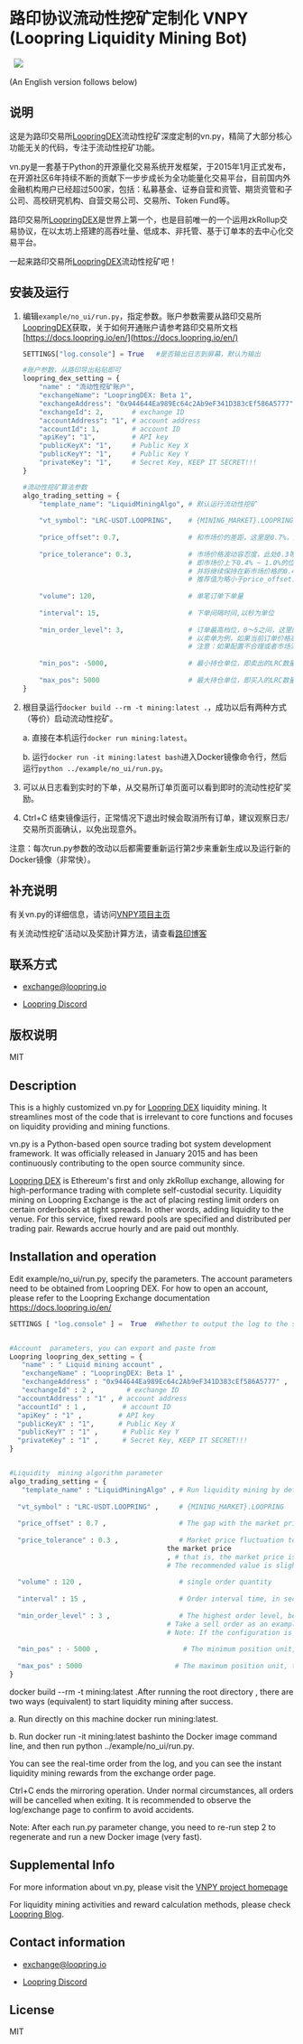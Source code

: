 # 路印协议流动性挖矿定制化 VNPY (Loopring Liquidity Mining Bot)

<p align="center">

  <img src ="https://vnpy.oss-cn-shanghai.aliyuncs.com/vnpy-logo.png"/>

</p>

(An English version follows below)

## 说明

这是为路印交易所[LoopringDEX](https://loopring.io)流动性挖矿深度定制的vn.py，精简了大部分核心功能无关的代码，专注于流动性挖矿功能。

vn.py是一套基于Python的开源量化交易系统开发框架，于2015年1月正式发布，在开源社区6年持续不断的贡献下一步步成长为全功能量化交易平台，目前国内外金融机构用户已经超过500家，包括：私募基金、证券自营和资管、期货资管和子公司、高校研究机构、自营交易公司、交易所、Token Fund等。

路印交易所[LoopringDEX](https://loopring.io)是世界上第一个，也是目前唯一的一个运用zkRollup交易协议，在以太坊上搭建的高吞吐量、低成本、非托管、基于订单本的去中心化交易平台。

一起来路印交易所[LoopringDEX](https://loopring.io)流动性挖矿吧！

## 安装及运行

1. 编辑`example/no_ui/run.py`，指定参数。账户参数需要从路印交易所[LoopringDEX](https://loopring.io)获取，关于如何开通账户请参考路印交易所文档[https://docs.loopring.io/en/](https://docs.loopring.io/en/)

   ```python
   SETTINGS["log.console"] = True	#是否输出日志到屏幕，默认为输出
   
   #账户参数，从路印导出粘贴即可
   loopring_dex_setting = {
       "name" : "流动性挖矿账户",
       "exchangeName": "LoopringDEX: Beta 1",
       "exchangeAddress": "0x944644Ea989Ec64c2Ab9eF341D383cEf586A5777",
       "exchangeId": 2,       # exchange ID
       "accountAddress": "1", # account address
       "accountId": 1,        # account ID
       "apiKey": "1",         # API key
       "publicKeyX": "1",     # Public Key X
       "publicKeyY": "1",     # Public Key Y
       "privateKey": "1",     # Secret Key, KEEP IT SECRET!!!
   }
   
   #流动性挖矿算法参数
   algo_trading_setting = {
       "template_name": "LiquidMiningAlgo", # 默认运行流动性挖矿
       
       "vt_symbol": "LRC-USDT.LOOPRING",    # {MINING_MARKET}.LOOPRING
       
       "price_offset": 0.7,                 # 和市场价的差距，这里是0.7%，通常流动性挖矿1%内都有奖励
       
       "price_tolerance": 0.3,              # 市场价格波动容忍度，此处0.3等于将订单价格保持在市场价0.7%+/-0.3%范围，
                                            # 即市场价上下0.4% ~ 1.0%的位置上。一旦市价变化，订单价格超出该范围则重新下单，
                                            # 并将继续保持在新市场价格的0.4%~1.0%。
                                            # 推荐值为略小于price_offset，并且 price_offset + price_tolerance <= 挖矿奖励范围
                                      
       "volume": 120,                       # 单笔订单下单量
       
       "interval": 15,                      # 下单间隔时间,以秒为单位
       
       "min_order_level": 3,                # 订单最高档位，0～5之间，这里的3表示在将订单保持在买3之下，卖3之上。设置成0表示不考虑订单档位
                                            # 以卖单为例，如果当前订单价格高于目前市场价卖3，则取消订单，并根据 price_offset 重新下单。
                                            # 注意：如果配置不合理或者市场深度不足，可能导致无法下单，即计算得到的订单价格永远低于卖3价（高于买3价）。
       
       "min_pos": -5000,                    # 最小持仓单位，即卖出的LRC数量，小于该值停止流动性挖矿
       
       "max_pos": 5000                      # 最大持仓单位，即买入的LRC数量，大于该值停止流动性挖矿
   }
   ```

2. 根目录运行`docker build --rm -t mining:latest .`，成功以后有两种方式（等价）启动流动性挖矿。

   a. 直接在本机运行`docker run mining:latest`。

   b. 运行`docker run -it mining:latest bash`进入Docker镜像命令行，然后运行`python ../example/no_ui/run.py`。

3. 可以从日志看到实时的下单，从交易所订单页面可以看到即时的流动性挖矿奖励。

4. Ctrl+C 结束镜像运行，正常情况下退出时候会取消所有订单，建议观察日志/交易所页面确认，以免出现意外。

注意：每次run.py参数的改动以后都需要重新运行第2步来重新生成以及运行新的Docker镜像（非常快）。


## 补充说明

有关vn.py的详细信息，请访问[VNPY项目主页](http://www.vnpy.com/)

有关流动性挖矿活动以及奖励计算方法，请查看[路印博客](https://blogs.loopring.org/market-making-competition-cn/)

## 联系方式

* [exchange@loopring.io](mailto:exchange@loopring.io)

* [Loopring Discord](https://discord.gg/KkYccYp)

## 版权说明

MIT


## Description

This is a highly customized vn.py for [Loopring DEX](https://loopring.io) liquidity mining. It streamlines most of the code that is irrelevant to core functions and focuses on liquidity providing and mining functions.

vn.py is a Python-based open source trading bot system development framework. It was officially released in January 2015 and has been continuously contributing to the open source community since.

[Loopring DEX](https://loopring.io) is Ethereum's first and only zkRollup exchange, allowing for high-performance trading with complete self-custodial security. Liquidity mining on Loopring Exchange is the act of placing resting limit orders on certain orderbooks at tight spreads. In other words, adding liquidity to the venue. For this service, fixed reward pools are specified and distributed per trading pair. Rewards accrue hourly and are paid out monthly.

## Installation and operation

Edit example/no_ui/run.py, specify the parameters. The account parameters need to be obtained from Loopring DEX. For how to open an account, please refer to the Loopring Exchange documentation https://docs.loopring.io/en/


  ```python
SETTINGS [ "log.console" ] =  True 	#Whether to output the log to the screen, the default is output


#Account  parameters, you can export and paste from 
Loopring loopring_dex_setting = {
     "name" : " Liquid mining account" ,
     "exchangeName" : "LoopringDEX: Beta 1" ,
     "exchangeAddress" : "0x944644Ea989Ec64c2Ab9eF341D383cEf586A5777" ,
     "exchangeId" : 2 ,        # exchange ID 
    "accountAddress" : "1" , # account address 
    "accountId" : 1 ,         # account ID 
    "apiKey" : "1" ,         # API key 
    "publicKeyX" : "1",      # Public Key X 
    "publicKeyY" : "1" ,      # Public Key Y 
    "privateKey" : "1" ,      # Secret Key, KEEP IT SECRET!!!
}


#Liquidity  mining algorithm parameter 
algo_trading_setting = {
     "template_name" : "LiquidMiningAlgo" , # Run liquidity mining by default
    
    "vt_symbol" : "LRC-USDT.LOOPRING" ,     # {MINING_MARKET}.LOOPRING
    
    "price_offset" : 0.7 ,                  # The gap with the market price, here is 0.7%, usually there is a reward within 1% of liquidity mining
    
    "price_tolerance" : 0.3 ,               # Market price fluctuation tolerance, where 0.3 is equal to keeping the order price within the range of 0.7% +/- 0.3% of 
                                         the market price 
                                         , # that is, the market price is 0.4% ~ 1.0% above and below. Once the market price changes and the order price exceeds this range, place an order again, # and will continue to be 0.4%~1.0% of the new market price. 
                                         # The recommended value is slightly less than price_offset, and price_offset + price_tolerance <= mining reward range
                                   
    "volume" : 120 ,                        # single order quantity
    
    "interval" : 15 ,                       # Order interval time, in seconds
    
    "min_order_level" : 3 ,                 # The highest order level, between 0 and 5, where 3 means keeping the order below buy 3 and sell above 3. Setting to 0 means not considering the order position 
                                         # Take a sell order as an example, if the current order price is higher than the current market price to sell 3, the order will be cancelled and the order will be placed again according to price_offset. 
                                         # Note: If the configuration is not reasonable or the market depth is insufficient, the order may not be placed, that is, the calculated order price will always be lower than the selling price (higher than the buying price).
    
    "min_pos" : - 5000 ,                     # The minimum position unit, that is, the number of LRC sold, which is less than this value to stop liquidity mining
    
    "max_pos" : 5000                       # The maximum position unit, that is, the number of LRC bought, if it is greater than this value, liquidity mining will stop 
}
```

docker build --rm -t mining:latest .After running the root directory , there are two ways (equivalent) to start liquidity mining after success.

a. Run directly on this machine docker run mining:latest.

b. Run docker run -it mining:latest bashinto the Docker image command line, and then run python ../example/no_ui/run.py.

You can see the real-time order from the log, and you can see the instant liquidity mining rewards from the exchange order page.

Ctrl+C ends the mirroring operation. Under normal circumstances, all orders will be cancelled when exiting. It is recommended to observe the log/exchange page to confirm to avoid accidents.

Note: After each run.py parameter change, you need to re-run step 2 to regenerate and run a new Docker image (very fast).

## Supplemental Info
For more information about vn.py, please visit the [VNPY project homepage](http://www.vnpy.com/)

For liquidity mining activities and reward calculation methods, please check [Loopring Blog](https://loopring.org/#/post/loopring-exchange-liquidity-mining-competition).

## Contact information

* [exchange@loopring.io](mailto:exchange@loopring.io)

* [Loopring Discord](https://discord.gg/KkYccYp)

## License

MIT
